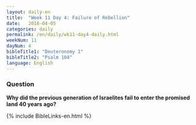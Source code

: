 ```yaml
---
layout: daily-en
title:  "Week 11 Day 4: Failure of Rebellion"
date:   2018-04-05
categories: daily
permalink: /en/daily/wk11-day4-daily.html
weekNum: 11
dayNum: 4
bibleTitle1: "Deuteronomy 1"
bibleTitle2: "Psalm 104"
language: English
---
```


### Question
**Why did the previous generation of Israelites fail to enter the promised land 40 years ago?**

{% include BibleLinks-en.html %}
